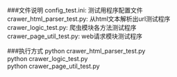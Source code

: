 ###文件说明
config_test.ini: 测试用程序配置文件  
crawer_html_parser_test.py: 从html文本解析出url测试程序  
crawer_logic_test.py: 爬虫模块各方法测试程序  
crawer_page_util_test.py: web请求模块测试程序  

###执行方式
python crawer_html_parser_test.py  
python crawer_logic_test.py  
python crawer_page_util_test.py  